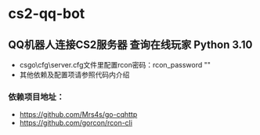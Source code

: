 # cs2-qq-bot
## QQ机器人连接CS2服务器 查询在线玩家 Python 3.10
- csgo\cfg\server.cfg文件里配置rcon密码：rcon_password ""
- 其他依赖及配置项请参照代码内介绍
### 依赖项目地址：
- https://github.com/Mrs4s/go-cqhttp
- https://github.com/gorcon/rcon-cli

